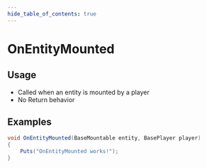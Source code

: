 ```yaml
---
hide_table_of_contents: true
---
```


# OnEntityMounted

## Usage

* Called when an entity is mounted by a player
* No Return behavior

## Examples

```csharp title=""
void OnEntityMounted(BaseMountable entity, BasePlayer player)
{
    Puts("OnEntityMounted works!");
}
```
